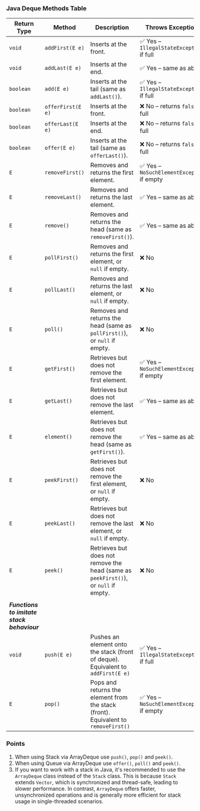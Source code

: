 ### Java Deque Methods Table

| Return Type                                | Method           | Description                                                                         | Throws Exception?                                 | Belongs To                |
|--------------------------------------------|------------------|-------------------------------------------------------------------------------------|---------------------------------------------------|---------------------------|
| `void`                                     | `addFirst(E e)`  | Inserts at the front.                                                               | ✅ Yes – `IllegalStateException` if full           | Deque                     |
| `void`                                     | `addLast(E e)`   | Inserts at the end.                                                                 | ✅ Yes – same as above                             | Deque                     |
| `boolean`                                  | `add(E e)`       | Inserts at the tail (same as `addLast()`).                                          | ✅ Yes – `IllegalStateException` if full           | Collection/Queue/Deque    |
| `boolean`                                  | `offerFirst(E e)`| Inserts at the front.                                                               | ❌ No – returns `false` if full                    | Deque                     |
| `boolean`                                  | `offerLast(E e)` | Inserts at the end.                                                                 | ❌ No – returns `false` if full                    | Deque                     |
| `boolean`                                  | `offer(E e)`     | Inserts at the tail (same as `offerLast()`).                                        | ❌ No – returns `false` if full                    | Queue/Deque               |
| `E`                                        | `removeFirst()`  | Removes and returns the first element.                                              | ✅ Yes – `NoSuchElementException` if empty         | Deque                     |
| `E`                                        | `removeLast()`   | Removes and returns the last element.                                               | ✅ Yes – same as above                             | Deque                     |
| `E`                                        | `remove()`       | Removes and returns the head (same as `removeFirst()`).                             | ✅ Yes – same as above                             | Queue/Collection/Deque    |
| `E`                                        | `pollFirst()`    | Removes and returns the first element, or `null` if empty.                          | ❌ No                                         | Deque                     |
| `E`                                        | `pollLast()`     | Removes and returns the last element, or `null` if empty.                           | ❌ No                                         | Deque                     |
| `E`                                        | `poll()`         | Removes and returns the head (same as `pollFirst()`), or `null` if empty.           | ❌ No             | Queue/Deque               |
| `E`                                        | `getFirst()`     | Retrieves but does not remove the first element.                                    | ✅ Yes – `NoSuchElementException` if empty         | Deque                     |
| `E`                                        | `getLast()`      | Retrieves but does not remove the last element.                                     | ✅ Yes – same as above                             | Deque                     |
| `E`                                        | `element()`      | Retrieves but does not remove the head (same as `getFirst()`).                      | ✅ Yes – same as above                     | Queue/Deque               |
| `E`                                        | `peekFirst()`    | Retrieves but does not remove the first element, or `null` if empty.                | ❌ No                                 | Deque                     |
| `E`                                        | `peekLast()`     | Retrieves but does not remove the last element, or `null` if empty.                 | ❌ No                                 | Deque                     |
| `E`                                        | `peek()`         | Retrieves but does not remove the head (same as `peekFirst()`), or `null` if empty. | ❌ No             | Queue/Deque               |
|                                            |                  |                                                                                     |                                                   |                           |
| **_Functions to imitate stack behaviour_** |                  |                                                                                     |                                                   |                           |
| `void`                                     | `push(E e)`      | Pushes an element onto the stack (front of deque). Equivalent to `addFirst(E e)`      | ✅ Yes – `IllegalStateException` if full           | Deque                     |  
| `E`                                        | `pop()`          | Pops and returns the element from the stack (front). Equivalent to `removeFirst()` | ✅ Yes – `NoSuchElementException` if empty         | Deque                     |

### Points
1. When using Stack via ArrayDeque use `push()`, `pop()` and `peek()`.
2. When using Queue via ArrayDeque use `offer()`, `poll()` and `peek()`.
3. If you want to work with a stack in Java, it's recommended to use the `ArrayDeque` class instead of the `Stack` class. This is because `Stack` extends `Vector`, which is synchronized and thread-safe, leading to slower performance. In contrast, `ArrayDeque` offers faster, unsynchronized operations and is generally more efficient for stack usage in single-threaded scenarios.
